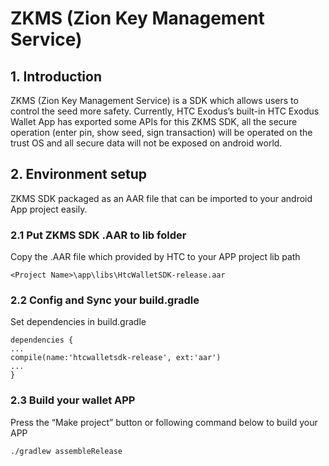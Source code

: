 # ZKMS (Zion Key Management Service)

## 1. Introduction
ZKMS (Zion Key Management Service) is a SDK which allows users to control the seed more safety. Currently, HTC Exodus’s built-in HTC Exodus Wallet App has exported some APIs for this ZKMS SDK, all the secure operation (enter pin, show seed, sign transaction) will be operated on the trust OS and all secure data will not be exposed on android world.

## 2. Environment setup
ZKMS SDK packaged as an AAR file that can be imported to your android App project easily.

### 2.1 Put ZKMS SDK .AAR to lib folder
Copy the .AAR file which provided by HTC to your APP project lib path
```
<Project Name>\app\libs\HtcWalletSDK-release.aar
```

### 2.2 Config and Sync your build.gradle
Set dependencies in build.gradle
```
dependencies {
...
compile(name:'htcwalletsdk-release', ext:'aar')
...
}
```

### 2.3 Build your wallet APP
Press the “Make project” button or following command below to build your APP
```
./gradlew assembleRelease
```
